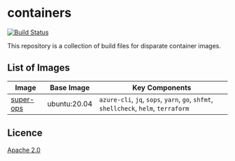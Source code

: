# containers

[![Build Status](https://dev.azure.com/eirenauts/containers/_apis/build/status/eirenauts.containers?branchName=master)](https://dev.azure.com/eirenauts/containers/_build/latest?definitionId=1&branchName=master)

This repository is a collection of build files for disparate container images.

## List of Images

| Image                                                                                      | Base Image   | Key Components                                                                      |
| ------------------------------------------------------------------------------------------ | ------------ | ----------------------------------------------------------------------------------- |
| [super-ops](https://github.com/users/eirenauts-infra/packages/container/package/super-ops) | ubuntu:20.04 | `azure-cli`, `jq`, `sops`, `yarn`, `go`, `shfmt`, `shellcheck`, `helm`, `terraform` |

## Licence

[Apache 2.0](https://choosealicense.com/licenses/apache-2.0/)
